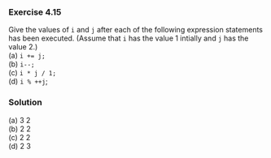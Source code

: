 ### Exercise 4.15
Give the values of `i` and `j` after each of the following expression statements has been executed. (Assume that `i` has the value 1 intially and `j` has the value 2.)  
(a) `i += j;`  
(b) `i--;`  
(c) `i * j / 1;`  
(d) `i % ++j`;  

### Solution
(a) 3 2  
(b) 2 2  
(c) 2 2  
(d) 2 3 
